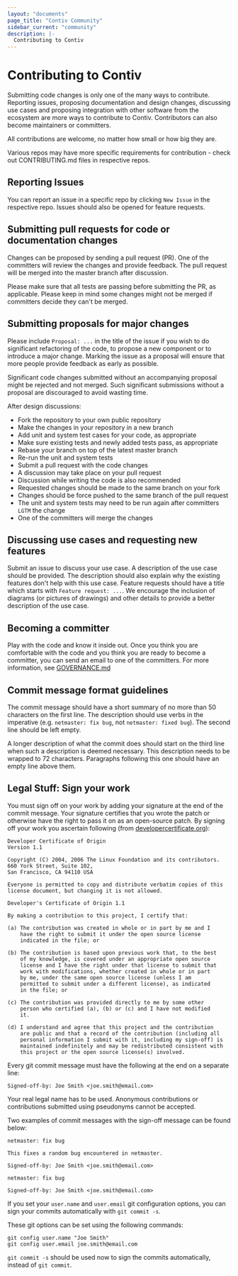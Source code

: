 ```yaml
---
layout: "documents"
page_title: "Contiv Community"
sidebar_current: "community"
description: |-
  Contributing to Contiv
---
```

# Contributing to Contiv

Submitting code changes is only one of the many ways to contribute.
Reporting issues, proposing documentation and design changes,
discussing use cases and proposing integration with other software
from the ecosystem are more ways to contribute to Contiv.
Contributors can also become maintainers or committers.

All contributions are welcome, no matter how small or how big they are.

Various repos may have more specific requirements for contribution - check out CONTRIBUTING.md
files in respective repos.

## Reporting Issues
You can report an issue in a specific repo by 
clicking `New Issue` in the respective repo.
Issues should also be opened for feature requests.

## Submitting pull requests for code or documentation changes
Changes can be proposed by sending a pull request (PR). One of the committers
will review the changes and provide feedback. The pull request will be merged
into the master branch after discussion.

Please make sure that all tests are passing before
submitting the PR, as applicable.
Please keep in mind some changes might not be merged if committers
decide they can't be merged.


## Submitting proposals for major changes
Please include `Proposal: ...` in the title of the issue if you wish to
do significant refactoring of the code, to propose a new component or to
introduce a major change. Marking the issue as a proposal will ensure that
more people provide feedback as early as possible.

Significant code changes submitted without an accompanying proposal might
be rejected and not merged. Such significant submissions without a proposal are
discouraged to avoid wasting time.


After design discussions:
- Fork the repository to your own public repository
- Make the changes in your repository in a new branch
- Add unit and system test cases for your code, as appropriate
- Make sure existing tests and newly added tests pass, as appropriate
- Rebase your branch on top of the latest master branch
- Re-run the unit and system tests
- Submit a pull request with the code changes
- A discussion may take place on your pull request
- Discussion while writing the code is also recommended
- Requested changes should be made to the same branch on your fork
- Changes should be force pushed to the same branch of the pull request
- The unit and system tests may need to be run again after committers `LGTM` the change
- One of the committers will merge the changes


## Discussing use cases and requesting new features
Submit an issue to discuss your use case. A description of the use case
should be provided. The description should also explain why the existing
features don't help with this use case.
Feature requests should have a title which starts with `Feature request: ...`.
We encourage the inclusion of diagrams (or pictures of drawings) and other
details to provide a better description of the use case.


## Becoming a committer
Play with the code and know it inside out. Once you think you are comfortable
with the code and you think you are ready to become a committer, you can send
an email to one of the committers. For more information, see [GOVERNANCE.md](GOVERNANCE.html)

## Commit message format guidelines
The commit message should have a short summary of no more than 50
characters on the first line. The description should use verbs in the imperative
(e.g. `netmaster: fix bug`, not `netmaster: fixed bug`).
The second line should be left empty.

A longer description of what the commit does should start on the third line when
such a description is deemed necessary. This description needs to be wrapped to
72 characters. Paragraphs following this one should have an empty line above
them.


## Legal Stuff: Sign your work
You must sign off on your work by adding your signature at the end of the
commit message. Your signature certifies that you wrote the patch or
otherwise have the right to pass it on as an open-source patch. 
By signing off your work you ascertain following (from [developercertificate.org](http://developercertificate.org/)):

```
Developer Certificate of Origin
Version 1.1

Copyright (C) 2004, 2006 The Linux Foundation and its contributors.
660 York Street, Suite 102,
San Francisco, CA 94110 USA

Everyone is permitted to copy and distribute verbatim copies of this
license document, but changing it is not allowed.

Developer's Certificate of Origin 1.1

By making a contribution to this project, I certify that:

(a) The contribution was created in whole or in part by me and I
    have the right to submit it under the open source license
    indicated in the file; or

(b) The contribution is based upon previous work that, to the best
    of my knowledge, is covered under an appropriate open source
    license and I have the right under that license to submit that
    work with modifications, whether created in whole or in part
    by me, under the same open source license (unless I am
    permitted to submit under a different license), as indicated
    in the file; or

(c) The contribution was provided directly to me by some other
    person who certified (a), (b) or (c) and I have not modified
    it.

(d) I understand and agree that this project and the contribution
    are public and that a record of the contribution (including all
    personal information I submit with it, including my sign-off) is
    maintained indefinitely and may be redistributed consistent with
    this project or the open source license(s) involved.
```

Every git commit message must have the following at the end on a separate line:

    Signed-off-by: Joe Smith <joe.smith@email.com>

Your real legal name has to be used. Anonymous contributions or contributions
submitted using pseudonyms cannot be accepted.

Two examples of commit messages with the sign-off message can be found below:
```
netmaster: fix bug

This fixes a random bug encountered in netmaster.

Signed-off-by: Joe Smith <joe.smith@email.com>
```
```
netmaster: fix bug

Signed-off-by: Joe Smith <joe.smith@email.com>
```

If you set your `user.name` and `user.email` git configuration options, you can
sign your commits automatically with `git commit -s`.

These git options can be set using the following commands:
```
git config user.name "Joe Smith"
git config user.email joe.smith@email.com
```

`git commit -s` should be used now to sign the commits automatically, instead of
`git commit`.
